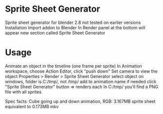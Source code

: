 # Sprite Sheet Generator
Sprite sheet generator for blender 2.8 not tested on earlier versions
Installation
Import addon to Blender
In Render panel at the bottom will appear new section called Sprite Sheet Generator

# Usage
Animate an object in the timeline (one frame per sprite)
In Animation workspace, choose Action Editor, click "push down"
Set camera to view the object
Properties > Render > Sprite Sheet Generator
  select object
  on windows, folder is C:/tmp/, not /tmp/
  add to animation name if needed
  click "Sprite Sheet Generator" button => renders each
 In C:/tmp/ you'll find a PNG file with all sprites.
 
 Spec facts: Cube going up and down animation, RGB: 3.167MB sprite sheet equivalent to 0.173MB mkv
 
